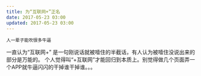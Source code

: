 ```yaml
---
title: 为“互联网+”正名
date: 2017-05-23 03:00
updated: 2017-05-23 03:00
---
```


`人一辈子能吹很多牛逼`


一直认为“互联网+” 是一句刚说话就被噎住的半截话，有人认为被噎住没说出来的部分是万能的。
个人觉得叫“+互联网”才能回归到本质上。别觉得做几个页面弄一个APP就牛逼闪闪的干掉谁干掉谁。。。

